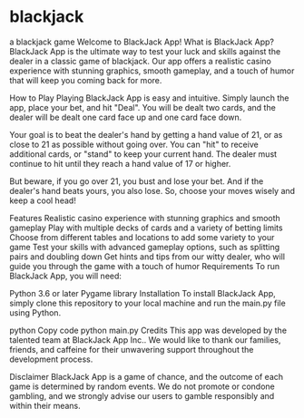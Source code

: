 # blackjack
a blackjack game
Welcome to BlackJack App!
What is BlackJack App?
BlackJack App is the ultimate way to test your luck and skills against the dealer in a classic game of blackjack. Our app offers a realistic casino experience with stunning graphics, smooth gameplay, and a touch of humor that will keep you coming back for more.

How to Play
Playing BlackJack App is easy and intuitive. Simply launch the app, place your bet, and hit "Deal". You will be dealt two cards, and the dealer will be dealt one card face up and one card face down.

Your goal is to beat the dealer's hand by getting a hand value of 21, or as close to 21 as possible without going over. You can "hit" to receive additional cards, or "stand" to keep your current hand. The dealer must continue to hit until they reach a hand value of 17 or higher.

But beware, if you go over 21, you bust and lose your bet. And if the dealer's hand beats yours, you also lose. So, choose your moves wisely and keep a cool head!

Features
Realistic casino experience with stunning graphics and smooth gameplay
Play with multiple decks of cards and a variety of betting limits
Choose from different tables and locations to add some variety to your game
Test your skills with advanced gameplay options, such as splitting pairs and doubling down
Get hints and tips from our witty dealer, who will guide you through the game with a touch of humor
Requirements
To run BlackJack App, you will need:

Python 3.6 or later
Pygame library
Installation
To install BlackJack App, simply clone this repository to your local machine and run the main.py file using Python.

python
Copy code
python main.py
Credits
This app was developed by the talented team at BlackJack App Inc.. We would like to thank our families, friends, and caffeine for their unwavering support throughout the development process.

Disclaimer
BlackJack App is a game of chance, and the outcome of each game is determined by random events. We do not promote or condone gambling, and we strongly advise our users to gamble responsibly and within their means.
